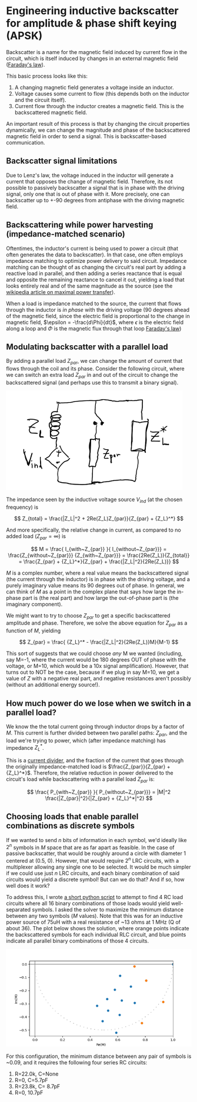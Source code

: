 # Engineering inductive backscatter for amplitude & phase shift keying (APSK)

Backscatter is a name for the magnetic field induced by current flow in the circuit, which is itself induced by changes in an external magnetic field ([Faraday's law](https://en.wikipedia.org/wiki/Faraday%27s_law_of_induction)).

This basic process looks like this:
1. A changing magnetic field generates a voltage inside an inductor.
2. Voltage causes some current to flow (this depends both on the inductor and the circuit itself).
3. Current flow through the inductor creates a magnetic field. This is the backscattered magnetic field.

An important result of this process is that by changing the circuit properties dynamically, we can change the magnitude and phase of the backscattered magnetic field in order to send a signal. This is backscatter-based communication.

## Backscatter signal limitations
Due to Lenz's law, the voltage induced in the inductor will generate a current that opposes the change of magnetic field. Therefore, its not possible to passively backscatter a signal that is in phase with the driving signal, only one that is out of phase with it. More precisely, one can backscatter up to +-90 degrees from antiphase with the driving magnetic field.

## Backscattering while power harvesting (impedance-matched scenario)
Oftentimes, the inductor's current is being used to power a circuit (that often generates the data to backscatter). In that case, one often employs impedance matching to optimize power delivery to said circuit. Impedance matching can be thought of as changing the circuit's real part by adding a reactive load in parallel, and then adding a series reactance that is equal and opposite the remaining reactance to cancel it out, yielding a load that looks entirely real and of the same magnitude as the source (see the [wikipedia article on maximal power transfer](https://en.wikipedia.org/wiki/Maximum_power_transfer_theorem)).

When a load is impedance matched to the source, the current that flows through the inductor is *in phase* with the driving voltage (90 degrees ahead of the magnetic field, since the electric field is proportional to the change in magnetic field, $\epsilon = -\frac{d\Phi}{dt}$, where $\epsilon$ is the electric field along a loop and $\Phi$ is the magnetic flux through that loop [Faraday's law](https://en.wikipedia.org/wiki/Faraday%27s_law_of_induction))

## Modulating backscatter with a parallel load
By adding a parallel load $Z_{par}$, we can change the amount of current that flows through the coil and its phase. Consider the following circuit, where we can switch an extra load $Z_{par}$ in and out of the circuit to change the backscattered signal (and perhaps use this to transmit a binary signal).

![](fig1.png)

The impedance seen by the inductive voltage source $V_{ind}$ (at the chosen frequency) is

$$ Z_{total} = \frac{|Z_L|^2 + 2Re(Z_L)Z_{par}}{Z_{par} + {Z_L}^*} $$

And more specifically, the relative change in current, as compared to no added load ($Z_{par}=\infty$) is

$$
M = \frac{ I_{with~Z_{par}} }{ I_{without~Z_{par}}} = \frac{Z_{without~Z_{par}}} {Z_{with~Z_{par}}} = \frac{2Re(Z_L)}{Z_{total}} = \frac{Z_{par} + {Z_L}^*}{Z_{par} + \frac{|Z_L|^2}{2Re(Z_L)}}
$$

$M$ is a complex number, where a real value means the backscattered signal (the current through the inductor) is in phase with the driving voltage, and a purely imaginary value means its 90 degrees out of phase. In general, we can think of $M$ as a point in the complex plane that says how large the in-phase part is (the real part) and how large the out-of-phase part is (the imaginary component).

We might want to try to choose $Z_{par}$ to get a specific backscattered amplitude and phase. Therefore, we solve the above equation for $Z_{par}$ as a function of $M$, yielding

$$ Z_{par} = \frac{ {Z_L}^* - \frac{|Z_L|^2}{2Re(Z_L)}M}{M-1} $$

This sort of suggests that we could choose *any* M we wanted (including, say M=-1, where the current would be 180 degrees OUT of phase with the voltage, or M=10, which would be a 10x signal amplification). However, that turns out to NOT be the case, because if we plug in say M=10, we get a value of $Z$ with a negative real part, and negative resistances aren't possibly (without an additional energy source!).

## How much power do we lose when we switch in a parallel load?
We know the the total current going through inductor drops by a factor of $M$. This current is further divided between two parallel paths: $Z_{par}$, and the load we're trying to power, which (after impedance matching) has impedance ${Z_L}^*$.

This is a [current divider](https://en.wikipedia.org/wiki/Current_divider), and the fraction of the current that goes through the originally impedance-matched load is $\frac{Z_{par}}{Z_{par} + {Z_L}^*}$. Therefore, the relative reduction in power delivered to the circuit's load while backscattering with a parallel load $Z_{par}$ is:

$$
\frac{ P_{with~Z_{par}} }{ P_{without~Z_{par}}} = |M|^2 \frac{|Z_{par}|^2}{|Z_{par} + {Z_L}^*|^2}
$$

## Choosing loads that enable parallel combinations as discrete symbols
If we wanted to send $n$ bits of information in each symbol, we'd ideally like $2^n$ symbols in $M$ space that are as far apart as feasible. In the case of passive backscatter, that would be roughly around a circle with diameter 1 centered at (0.5, 0). However, that would require $2^n$ LRC circuits, with a multiplexer allowing any single one to be selected. It would be much simpler if we could use just $n$ LRC circuits, and each binary combination of said circuits would yield a discrete symbol! But can we do that? And if so, how well does it work?

To address this, I wrote [a short python script](backscatter_apsk.py) to attempt to find 4 RC load circuits where all 16 binary combinations of those loads would yield well-separated symbols. I asked the solver to maximize the minimum distance between any two symbols ($M$ values). Note that this was for an inductive power source of 75uH with a real resistance of ~13 ohms at 1 MHz (Q of about 36). The plot below shows the solution, where orange points indicate the backscattered symbols for each individual RLC circuit, and blue points indicate all parallel binary combinations of those 4 circuits.

![](fig2.png)

For this configuration, the minimum distance between any pair of symbols is ~0.09, and it requires the following four series RC circuits:
1. R=22.0k, C=None
2. R=0, C=5.7pF
3. R=23.8k, C= 8.7pF
4. R=0, 10.7pF
